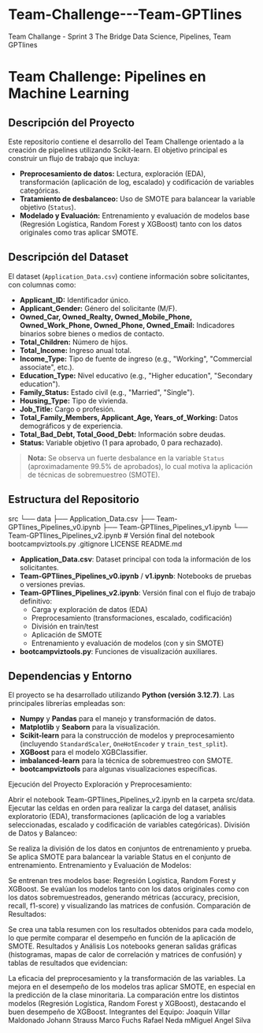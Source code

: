 # Team-Challenge---Team-GPTlines
Team Challange - Sprint 3 The Bridge Data Science, Pipelines, Team GPTlines

# Team Challenge: Pipelines en Machine Learning

## Descripción del Proyecto
Este repositorio contiene el desarrollo del Team Challenge orientado a la creación de pipelines utilizando Scikit-learn. El objetivo principal es construir un flujo de trabajo que incluya:
- **Preprocesamiento de datos:** Lectura, exploración (EDA), transformación (aplicación de log, escalado) y codificación de variables categóricas.
- **Tratamiento de desbalanceo:** Uso de SMOTE para balancear la variable objetivo (`Status`).
- **Modelado y Evaluación:** Entrenamiento y evaluación de modelos base (Regresión Logística, Random Forest y XGBoost) tanto con los datos originales como tras aplicar SMOTE.

## Descripción del Dataset
El dataset (`Application_Data.csv`) contiene información sobre solicitantes, con columnas como:
- **Applicant_ID:** Identificador único.
- **Applicant_Gender:** Género del solicitante (M/F).
- **Owned_Car, Owned_Realty, Owned_Mobile_Phone, Owned_Work_Phone, Owned_Phone, Owned_Email:** Indicadores binarios sobre bienes o medios de contacto.
- **Total_Children:** Número de hijos.
- **Total_Income:** Ingreso anual total.
- **Income_Type:** Tipo de fuente de ingreso (e.g., "Working", "Commercial associate", etc.).
- **Education_Type:** Nivel educativo (e.g., "Higher education", "Secondary education").
- **Family_Status:** Estado civil (e.g., "Married", "Single").
- **Housing_Type:** Tipo de vivienda.
- **Job_Title:** Cargo o profesión.
- **Total_Family_Members, Applicant_Age, Years_of_Working:** Datos demográficos y de experiencia.
- **Total_Bad_Debt, Total_Good_Debt:** Información sobre deudas.
- **Status:** Variable objetivo (1 para aprobado, 0 para rechazado).

> **Nota:** Se observa un fuerte desbalance en la variable `Status` (aproximadamente 99.5% de aprobados), lo cual motiva la aplicación de técnicas de sobremuestreo (SMOTE).

## Estructura del Repositorio

src 
    └── data 
        ├── Application_Data.csv 
├── Team-GPTlines_Pipelines_v0.ipynb 
├── Team-GPTlines_Pipelines_v1.ipynb 
└── Team-GPTlines_Pipelines_v2.ipynb # Versión final del notebook 
bootcampviztools.py 
.gitignore 
LICENSE README.md

- **Application_Data.csv**: Dataset principal con toda la información de los solicitantes.  
- **Team-GPTlines_Pipelines_v0.ipynb** / **v1.ipynb**: Notebooks de pruebas o versiones previas.  
- **Team-GPTlines_Pipelines_v2.ipynb**: Versión final con el flujo de trabajo definitivo:
  - Carga y exploración de datos (EDA)  
  - Preprocesamiento (transformaciones, escalado, codificación)  
  - División en train/test  
  - Aplicación de SMOTE  
  - Entrenamiento y evaluación de modelos (con y sin SMOTE)  
- **bootcampviztools.py**: Funciones de visualización auxiliares.  

## Dependencias y Entorno
El proyecto se ha desarrollado utilizando **Python (versión 3.12.7)**. Las principales librerías empleadas son:
- **Numpy** y **Pandas** para el manejo y transformación de datos.
- **Matplotlib** y **Seaborn** para la visualización.
- **Scikit-learn** para la construcción de modelos y preprocesamiento (incluyendo `StandardScaler`, `OneHotEncoder` y `train_test_split`).
- **XGBoost** para el modelo XGBClassifier.
- **imbalanced-learn** para la técnica de sobremuestreo con SMOTE.
- **bootcampviztools** para algunas visualizaciones específicas.


Ejecución del Proyecto
Exploración y Preprocesamiento:

Abrir el notebook Team-GPTlines_Pipelines_v2.ipynb en la carpeta src/data.
Ejecutar las celdas en orden para realizar la carga del dataset, análisis exploratorio (EDA), transformaciones (aplicación de log a variables seleccionadas, escalado y codificación de variables categóricas).
División de Datos y Balanceo:

Se realiza la división de los datos en conjuntos de entrenamiento y prueba.
Se aplica SMOTE para balancear la variable Status en el conjunto de entrenamiento.
Entrenamiento y Evaluación de Modelos:

Se entrenan tres modelos base: Regresión Logística, Random Forest y XGBoost.
Se evalúan los modelos tanto con los datos originales como con los datos sobremuestreados, generando métricas (accuracy, precision, recall, f1-score) y visualizando las matrices de confusión.
Comparación de Resultados:

Se crea una tabla resumen con los resultados obtenidos para cada modelo, lo que permite comparar el desempeño en función de la aplicación de SMOTE.
Resultados y Análisis
Los notebooks generan salidas gráficas (histogramas, mapas de calor de correlación y matrices de confusión) y tablas de resultados que evidencian:

La eficacia del preprocesamiento y la transformación de las variables.
La mejora en el desempeño de los modelos tras aplicar SMOTE, en especial en la predicción de la clase minoritaria.
La comparación entre los distintos modelos (Regresión Logística, Random Forest y XGBoost), destacando el buen desempeño de XGBoost.
Integrantes del Equipo:
Joaquín Villar Maldonado
Johann Strauss
Marco Fuchs
Rafael Neda
mMiguel Angel Silva
